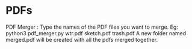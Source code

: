 # PDFs

PDF Merger :
Type the names of the PDF files you want to merge. Eg: python3 pdf_merger.py wtr.pdf sketch.pdf trash.pdf
A new folder named merged.pdf will be created with all the pdfs merged together.
